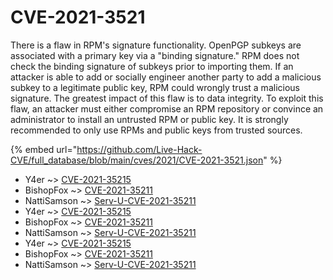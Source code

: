 # CVE-2021-3521

There is a flaw in RPM's signature functionality. OpenPGP subkeys are associated with a primary key via a "binding signature." RPM does not check the binding signature of subkeys prior to importing them. If an attacker is able to add or socially engineer another party to add a malicious subkey to a legitimate public key, RPM could wrongly trust a malicious signature. The greatest impact of this flaw is to data integrity. To exploit this flaw, an attacker must either compromise an RPM repository or convince an administrator to install an untrusted RPM or public key. It is strongly recommended to only use RPMs and public keys from trusted sources.

{% embed url="https://github.com/Live-Hack-CVE/full_database/blob/main/cves/2021/CVE-2021-3521.json" %}


* Y4er ~> [CVE-2021-35215](https://www.alice-snow.ru/2021/database/cve-2021-3521/cve-2021-35215-y4er)
* BishopFox ~> [CVE-2021-35211](https://www.alice-snow.ru/2021/database/cve-2021-3521/cve-2021-35211-bishopfox)
* NattiSamson ~> [Serv-U-CVE-2021-35211](https://www.alice-snow.ru/2021/database/cve-2021-3521/serv-u-cve-2021-35211-nattisamson)
* Y4er ~> [CVE-2021-35215](https://www.alice-snow.ru/2021/database/cve-2021-3521/cve-2021-35215-y4er)
* BishopFox ~> [CVE-2021-35211](https://www.alice-snow.ru/2021/database/cve-2021-3521/cve-2021-35211-bishopfox)
* NattiSamson ~> [Serv-U-CVE-2021-35211](https://www.alice-snow.ru/2021/database/cve-2021-3521/serv-u-cve-2021-35211-nattisamson)
* Y4er ~> [CVE-2021-35215](https://www.alice-snow.ru/2021/database/cve-2021-3521/cve-2021-35215-y4er)
* BishopFox ~> [CVE-2021-35211](https://www.alice-snow.ru/2021/database/cve-2021-3521/cve-2021-35211-bishopfox)
* NattiSamson ~> [Serv-U-CVE-2021-35211](https://www.alice-snow.ru/2021/database/cve-2021-3521/serv-u-cve-2021-35211-nattisamson)